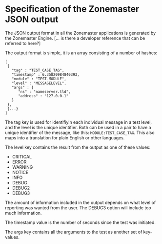 # Specification of the Zonemaster  JSON output

The JSON output format in all the Zonemaster applications is generated
by the Zonemaster Engine. [... is there a developer reference that can
be referred to here?]

The output format is simple, it is an array consisting of a number of
hashes:

    [
     {
       "tag" : "TEST_CASE_TAG",
       "timestamp" : 6.35820984840393,
       "module" : "TEST-MODULE",
       "level" : "MESSAGELEVEL",
       "args" : {
          "ns" : "nameserver.tld",
          "address" : "127.0.0.1"
       }
     },
	 {...}
    ]

The tag key is used for identifiyin each individual message in a
test level, and the level is the unique identifier. Both can be
used in a pair to have a unique identifier of the message, like
this: `MODULE:TEST_CASE_TAG`. This also maps into a
translation for plain English or other languages.

The level key contains the result from the output as one of these
values:

 * CRITICAL
 * ERROR
 * WARNING
 * NOTICE
 * INFO
 * DEBUG
 * DEBUG2
 * DEBUG3

The amount of information included in the output depends on what
level of reporting was wanted from the user. The DEBUG3 option
will include too much information.

The timestamp value is the number of seconds since the test was
initiated.

The args key contains all the arguments to the test as another set of
key-values.
